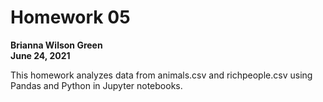 # Homework 05
**Brianna Wilson Green**  
**June 24, 2021**

This homework analyzes data from animals.csv and richpeople.csv using Pandas and Python in Jupyter notebooks.
